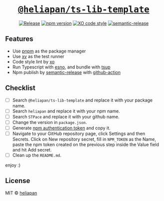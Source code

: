 <h1 align='center'>
  <a href='https://github.com/STPace/ts-lib-template'>
    <samp>@heliapan/ts-lib-template</samp>
  </a>
</h1>

<p align='center'>
  <a href='https://github.com/STPace/ts-lib-template/actions/workflows/release.yml'><image src='https://github.com/STPace/ts-lib-template/actions/workflows/release.yml/badge.svg?branch=main' alt='Release'/></a>
  <a href='https://npm.im/@heliapan/ts-lib-template'><image src='https://badgen.net/npm/v/@heliapan/ts-lib-template' alt='npm version'/></a>
  <a href='https://github.com/xojs/xo'><image src='https://img.shields.io/badge/code_style-XO-5ed9c7.svg' alt='XO code style'/></a>
  <a href='https://github.com/semantic-release/semantic-release'><image src='https://img.shields.io/badge/semantic-release-e10079.svg?logo=semantic-release' alt='semantic-release'/></a>
</p>

## Features

- Use [pnpm](https://pnpm.js.org/) as the package manager
- Use [xv](https://github.com/typicode/xv) as the test runner
- Code style lint by [xo](https://github.com/xojs/xo)
- Run Typescript with [esno](https://github.com/antfu/esno), and bundle with [tsup](https://github.com/egoist/tsup)
- Npm publish by [semantic-release](https://npm.im/semantic-release) with [github-action](https://docs.github.com/en/actions)

## Checklist

- [ ] Search `@heliapan/ts-lib-template` and replace it with your package name.
- [ ] Search `heliapan` and replace it with your npm name.
- [ ] Search `STPace` and replace it with your github name.
- [ ] Change the version in `package.json`.
- [ ] Generate [npm authentication token](https://docs.npmjs.com/creating-and-viewing-access-tokens) and copy it.
- [ ] Navigate to your GitHub repository page, click Settings and then Secrets. Click on New repository secret, fill in `NPM_TOKEN` as the Name, paste the npm token created on the previous step inside the Value field and hit Add secret.
- [ ] Clean up the `README.md`.

enjoy :)

## License

MIT &copy; [heliapan](https://github.com/heliapan)
